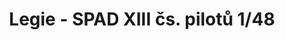 ---
title: "Legie - SPAD XIII čs. pilotů  1/48"
price: 3000 
desc: "LIMITED EDITION, Legie - SPAD XIII čs. pilotů  1/48, razmera: 1/48"
img_path: "/assets/img/11123.jpg"
brand: AMMO
available: false
special_offer: false
new: false
soon: false
cat: "Plasticne-Makete"
subcat: "PM-EDUARD"
subsubcat: ""
sifra: "11123"
---